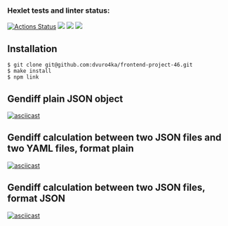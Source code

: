### Hexlet tests and linter status:

[![Actions Status](https://github.com/dvuro4ka/frontend-project-46/workflows/hexlet-check/badge.svg)](https://github.com/dvuro4ka/frontend-project-46/actions)
<a href = "https://codeclimate.com/github/dvuro4ka/frontend-project-46/maintainability"><img src ="https://api.codeclimate.com/v1/badges/511480d15febd22127bc/maintainability" /></a>
<a href = "https://codeclimate.com/github/dvuro4ka/frontend-project-46/test_coverage"><img src = "https://api.codeclimate.com/v1/badges/511480d15febd22127bc/test_coverage" /></a>
<a href = "https://github.com/dvuro4ka/frontend-project-46/workflows/build-gendiff.yml"><img src = "https://github.com/dvuro4ka/frontend-project-46/workflows/build-gendiff/badge.svg" /></a>

## Installation
```
$ git clone git@github.com:dvuro4ka/frontend-project-46.git
$ make install
$ npm link
```

## Gendiff plain JSON object

[![asciicast](https://asciinema.org/a/ezvchfRoivJvTuFeCczbKnD4M.svg)](https://asciinema.org/a/ezvchfRoivJvTuFeCczbKnD4M)

## Gendiff calculation between two JSON files and two YAML files, format plain

[![asciicast](https://asciinema.org/a/bnhP1rDoInW0EXqo5oTgQ3Ezp.svg)](https://asciinema.org/a/bnhP1rDoInW0EXqo5oTgQ3Ezp)

## Gendiff calculation between two JSON files, format JSON
[![asciicast](https://asciinema.org/a/JPIFyTZa0oKDWSwlyMKMTp4U4.svg)](https://asciinema.org/a/JPIFyTZa0oKDWSwlyMKMTp4U4)